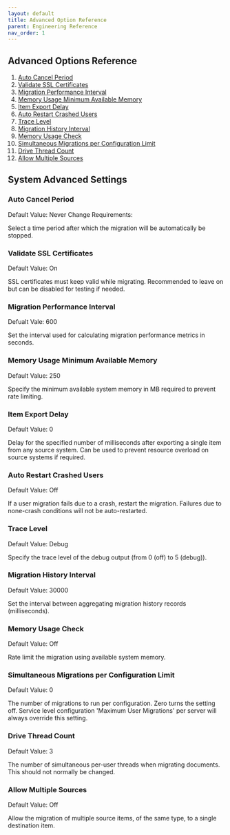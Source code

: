 ```yaml
---
layout: default
title: Advanced Option Reference 
parent: Engineering Reference
nav_order: 1
---
```


## Advanced Options Reference

1. [Auto Cancel Period](#autocancel)
2. [Validate SSL Certificates](#validatessl)
3. [Migration Performance Interval](#migrateperf)
4. [Memory Usage Minimum Available Memory](#memoryusemin)
5. [Item Export Delay](#itemexportdelay)
6. [Auto Restart Crashed Users](#autorestart)
7. [Trace Level](#tracelevel)
8. [Migration History Interval](#migratehistory)
9. [Memory Usage Check](#memuse)
10. [Simultaneous Migrations per Configuration Limit](#simmigateper)
11. [Drive Thread Count](#drivethread)
12. [Allow Multiple Sources](#allowmultiple)


## System Advanced Settings

### Auto Cancel Period <a name="autocancel"></a>
Default Value: Never
Change Requirements:

Select a time period after which the migration will be automatically be stopped. 

### Validate SSL Certificates <a name="validatessl"></a>
Default Value: On

SSL certificates must keep valid while migrating. Recommended to leave on but can be disabled for testing if needed. 

### Migration Performance Interval <a name="migrateperf"></a>
Defualt Vale: 600

Set the interval used for calculating migration performance metrics in seconds.

### Memory Usage Minimum Available Memory <a name="memoryusemin"></a>
Default Value: 250

Specify the minimum available system memory in MB required to prevent rate limiting.

### Item Export Delay <a name="itemexportdelay"></a>
Default Value: 0

Delay for the specified number of milliseconds after exporting a single item from any source system. Can be used to prevent resource overload on source systems if required.

### Auto Restart Crashed Users <a name="autorestart"></a>
Default Value: Off

If a user migration fails due to a crash, restart the migration. Failures due to none-crash conditions will not be auto-restarted.

### Trace Level <a name="tracelevel"></a>
Default Value: Debug

Specify the trace level of the debug output (from 0 (off) to 5 (debug)).

### Migration History Interval <a name="migratehistory"></a>
Default Value: 30000

Set the interval between aggregating migration history records (milliseconds).

### Memory Usage Check <a name="memuse"></a>
Default Value: Off

Rate limit the migration using available system memory.

### Simultaneous Migrations per Configuration Limit <a name="simmigateper"></a>
Default Value: 0

The number of migrations to run per configuration. Zero turns the setting off. Service level configuration 'Maximum User Migrations' per server will always override this setting.

### Drive Thread Count <a name="drivethread"></a>
Default Value: 3

The number of simultaneous per-user threads when migrating documents. This should not normally be changed.

### Allow Multiple Sources <a name="allowmultiple"></a>
Default Value: Off

Allow the migration of multiple source items, of the same type, to a single destination item.
